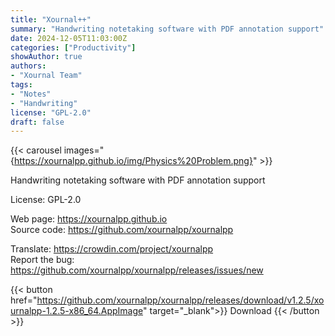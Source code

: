 ```yaml
---
title: "Xournal++"
summary: "Handwriting notetaking software with PDF annotation support"
date: 2024-12-05T11:03:00Z
categories: ["Productivity"]
showAuthor: true
authors:
- "Xournal Team"
tags: 
- "Notes"
- "Handwriting"
license: "GPL-2.0"
draft: false
---
```


{{< carousel images="{https://xournalpp.github.io/img/Physics%20Problem.png}" >}}

Handwriting notetaking software with PDF annotation support

License: GPL-2.0

Web page: <https://xournalpp.github.io>  
Source code: <https://github.com/xournalpp/xournalpp>  

Translate: <https://crowdin.com/project/xournalpp>  
Report the bug: <https://github.com/xournalpp/xournalpp/releases/issues/new>  

{{< button href="https://github.com/xournalpp/xournalpp/releases/download/v1.2.5/xournalpp-1.2.5-x86_64.AppImage" target="_blank">}}
Download
{{< /button >}}